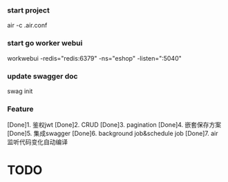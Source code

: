 ### start project
air -c .air.conf

### start go worker webui
workwebui -redis="redis:6379" -ns="eshop" -listen=":5040"

### update swagger doc
swag init

### Feature
[Done]1. 鉴权jwt
[Done]2. CRUD
[Done]3. pagination
[Done]4. 嵌套保存方案
[Done]5. 集成swagger
[Done]6. background job&schedule job
[Done]7. air 监听代码变化自动编译

# TODO
<!--  优惠券 -->
<!--  营销模块 -->
